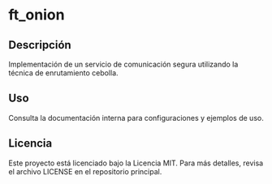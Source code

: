 # ft_onion

## Descripción
Implementación de un servicio de comunicación segura utilizando la técnica de enrutamiento cebolla.

## Uso
Consulta la documentación interna para configuraciones y ejemplos de uso.

## Licencia
Este proyecto está licenciado bajo la Licencia MIT. Para más detalles, revisa el archivo LICENSE en el repositorio principal.
